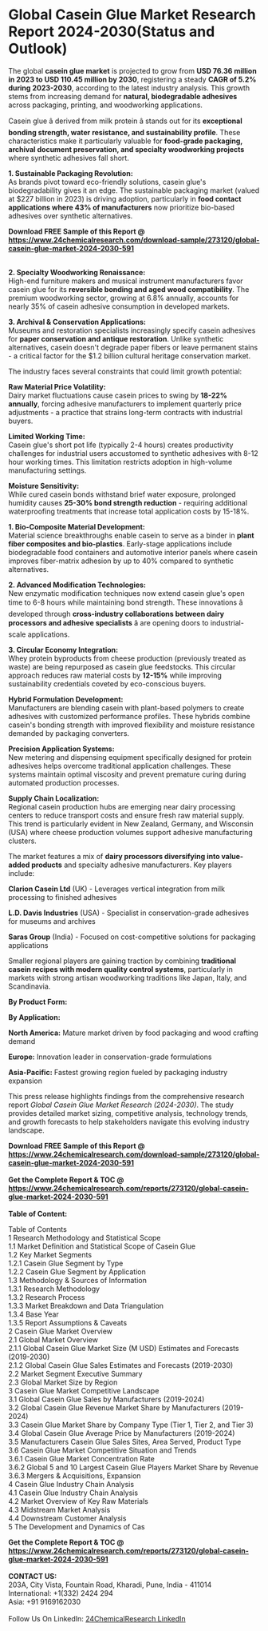 <h1>Global Casein Glue Market Research Report 2024-2030(Status and Outlook)</h1><p>The global <strong>casein glue market</strong> is projected to grow from <strong>USD 76.36 million in 2023 to USD 110.45 million by 2030</strong>, registering a steady <strong>CAGR of 5.2% during 2023-2030</strong>, according to the latest industry analysis. This growth stems from increasing demand for <strong>natural, biodegradable adhesives</strong> across packaging, printing, and woodworking applications.</p><p>Casein glue â derived from milk protein â stands out for its <strong>exceptional bonding strength, water resistance, and sustainability profile</strong>. These characteristics make it particularly valuable for <strong>food-grade packaging, archival document preservation, and specialty woodworking projects</strong> where synthetic adhesives fall short.</p><p><strong>1. Sustainable Packaging Revolution:</strong><br>
As brands pivot toward eco-friendly solutions, casein glue's biodegradability gives it an edge. The sustainable packaging market (valued at $227 billion in 2023) is driving adoption, particularly in <strong>food contact applications where 43% of manufacturers</strong> now prioritize bio-based adhesives over synthetic alternatives.</p><div><b>Download FREE Sample of this Report @ 
            <a href="https://www.24chemicalresearch.com/download-sample/273120/global-casein-glue-market-2024-2030-591">
            https://www.24chemicalresearch.com/download-sample/273120/global-casein-glue-market-2024-2030-591</a></b></div><br><p><strong>2. Specialty Woodworking Renaissance:</strong><br>
High-end furniture makers and musical instrument manufacturers favor casein glue for its <strong>reversible bonding and aged wood compatibility</strong>. The premium woodworking sector, growing at 6.8% annually, accounts for nearly 35% of casein adhesive consumption in developed markets.</p><p><strong>3. Archival &amp; Conservation Applications:</strong><br>
Museums and restoration specialists increasingly specify casein adhesives for <strong>paper conservation and antique restoration</strong>. Unlike synthetic alternatives, casein doesn't degrade paper fibers or leave permanent stains - a critical factor for the $1.2 billion cultural heritage conservation market.</p><p>The industry faces several constraints that could limit growth potential:</p><p><strong>Raw Material Price Volatility:</strong><br>
Dairy market fluctuations cause casein prices to swing by <strong>18-22% annually</strong>, forcing adhesive manufacturers to implement quarterly price adjustments - a practice that strains long-term contracts with industrial buyers.</p><p><strong>Limited Working Time:</strong><br>
Casein glue's short pot life (typically 2-4 hours) creates productivity challenges for industrial users accustomed to synthetic adhesives with 8-12 hour working times. This limitation restricts adoption in high-volume manufacturing settings.</p><p><strong>Moisture Sensitivity:</strong><br>
While cured casein bonds withstand brief water exposure, prolonged humidity causes <strong>25-30% bond strength reduction</strong> - requiring additional waterproofing treatments that increase total application costs by 15-18%.</p><p><strong>1. Bio-Composite Material Development:</strong><br>
Material science breakthroughs enable casein to serve as a binder in <strong>plant fiber composites and bio-plastics</strong>. Early-stage applications include biodegradable food containers and automotive interior panels where casein improves fiber-matrix adhesion by up to 40% compared to synthetic alternatives.</p><p><strong>2. Advanced Modification Technologies:</strong><br>
New enzymatic modification techniques now extend casein glue's open time to 6-8 hours while maintaining bond strength. These innovations â developed through <strong>cross-industry collaborations between dairy processors and adhesive specialists</strong> â are opening doors to industrial-scale applications.</p><p><strong>3. Circular Economy Integration:</strong><br> 
Whey protein byproducts from cheese production (previously treated as waste) are being repurposed as casein glue feedstocks. This circular approach reduces raw material costs by <strong>12-15%</strong> while improving sustainability credentials coveted by eco-conscious buyers.</p><p><strong>Hybrid Formulation Development:</strong><br>
Manufacturers are blending casein with plant-based polymers to create adhesives with customized performance profiles. These hybrids combine casein's bonding strength with improved flexibility and moisture resistance demanded by packaging converters.</p><p><strong>Precision Application Systems:</strong><br>
New metering and dispensing equipment specifically designed for protein adhesives helps overcome traditional application challenges. These systems maintain optimal viscosity and prevent premature curing during automated production processes.</p><p><strong>Supply Chain Localization:</strong><br>
Regional casein production hubs are emerging near dairy processing centers to reduce transport costs and ensure fresh raw material supply. This trend is particularly evident in New Zealand, Germany, and Wisconsin (USA) where cheese production volumes support adhesive manufacturing clusters.</p><p>The market features a mix of <strong>dairy processors diversifying into value-added products</strong> and specialty adhesive manufacturers. Key players include:</p><p><strong>Clarion Casein Ltd</strong> (UK) - Leverages vertical integration from milk processing to finished adhesives</p><p><strong>L.D. Davis Industries</strong> (USA) - Specialist in conservation-grade adhesives for museums and archives</p><p><strong>Saras Group</strong> (India) - Focused on cost-competitive solutions for packaging applications</p><p>Smaller regional players are gaining traction by combining <strong>traditional casein recipes with modern quality control systems</strong>, particularly in markets with strong artisan woodworking traditions like Japan, Italy, and Scandinavia.</p><p><strong>By Product Form:</strong></p><p><strong>By Application:</strong></p><p><strong>North America:</strong> Mature market driven by food packaging and wood crafting demand</p><p><strong>Europe:</strong> Innovation leader in conservation-grade formulations</p><p><strong>Asia-Pacific:</strong> Fastest growing region fueled by packaging industry expansion</p><p>This press release highlights findings from the comprehensive research report <em>Global Casein Glue Market Research (2024-2030)</em>. The study provides detailed market sizing, competitive analysis, technology trends, and growth forecasts to help stakeholders navigate this evolving industry landscape.</p><div><b>Download FREE Sample of this Report @ 
            <a href="https://www.24chemicalresearch.com/download-sample/273120/global-casein-glue-market-2024-2030-591">
            https://www.24chemicalresearch.com/download-sample/273120/global-casein-glue-market-2024-2030-591</a></b></div><br><div><b>Get the Complete Report & TOC @ 
            <a href="https://www.24chemicalresearch.com/reports/273120/global-casein-glue-market-2024-2030-591">
            https://www.24chemicalresearch.com/reports/273120/global-casein-glue-market-2024-2030-591</a></b></div><br>
            <b>Table of Content:</b><p>Table of Contents<br />
1 Research Methodology and Statistical Scope<br />
1.1 Market Definition and Statistical Scope of Casein Glue<br />
1.2 Key Market Segments<br />
1.2.1 Casein Glue Segment by Type<br />
1.2.2 Casein Glue Segment by Application<br />
1.3 Methodology & Sources of Information<br />
1.3.1 Research Methodology<br />
1.3.2 Research Process<br />
1.3.3 Market Breakdown and Data Triangulation<br />
1.3.4 Base Year<br />
1.3.5 Report Assumptions & Caveats<br />
2 Casein Glue Market Overview<br />
2.1 Global Market Overview<br />
2.1.1 Global Casein Glue Market Size (M USD) Estimates and Forecasts (2019-2030)<br />
2.1.2 Global Casein Glue Sales Estimates and Forecasts (2019-2030)<br />
2.2 Market Segment Executive Summary<br />
2.3 Global Market Size by Region<br />
3 Casein Glue Market Competitive Landscape<br />
3.1 Global Casein Glue Sales by Manufacturers (2019-2024)<br />
3.2 Global Casein Glue Revenue Market Share by Manufacturers (2019-2024)<br />
3.3 Casein Glue Market Share by Company Type (Tier 1, Tier 2, and Tier 3)<br />
3.4 Global Casein Glue Average Price by Manufacturers (2019-2024)<br />
3.5 Manufacturers Casein Glue Sales Sites, Area Served, Product Type<br />
3.6 Casein Glue Market Competitive Situation and Trends<br />
3.6.1 Casein Glue Market Concentration Rate<br />
3.6.2 Global 5 and 10 Largest Casein Glue Players Market Share by Revenue<br />
3.6.3 Mergers & Acquisitions, Expansion<br />
4 Casein Glue Industry Chain Analysis<br />
4.1 Casein Glue Industry Chain Analysis<br />
4.2 Market Overview of Key Raw Materials<br />
4.3 Midstream Market Analysis<br />
4.4 Downstream Customer Analysis<br />
5 The Development and Dynamics of Cas</p><div><b>Get the Complete Report & TOC @ 
            <a href="https://www.24chemicalresearch.com/reports/273120/global-casein-glue-market-2024-2030-591">
            https://www.24chemicalresearch.com/reports/273120/global-casein-glue-market-2024-2030-591</a></b></div><br><b>CONTACT US:</b><br>
            203A, City Vista, Fountain Road, Kharadi, Pune, India - 411014<br>
            International: +1(332) 2424 294<br>
            Asia: +91 9169162030 <br><br>
            Follow Us On LinkedIn: <a href="https://www.linkedin.com/company/24chemicalresearch/">24ChemicalResearch LinkedIn</a>